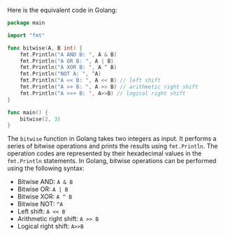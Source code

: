 Here is the equivalent code in Golang:

```go
package main

import "fmt"

func bitwise(A, B int) {
    fmt.Println("A AND B: ", A & B)
    fmt.Println("A OR B: ", A | B)
    fmt.Println("A XOR B: ", A ^ B)
    fmt.Println("NOT A: ", ^A)
    fmt.Println("A << B: ", A << B) // left shift
    fmt.Println("A >> B: ", A >> B) // arithmetic right shift
    fmt.Println("A >>> B: ", A>>B) // logical right shift
}

func main() {
    bitwise(2, 3)
}
```
The `bitwise` function in Golang takes two integers as input. It performs a series of bitwise operations and prints the results using `fmt.Println`. The operation codes are represented by their hexadecimal values in the `fmt.Println` statements. In Golang, bitwise operations can be performed using the following syntax:

- Bitwise AND: `A & B`
- Bitwise OR: `A | B`
- Bitwise XOR: `A ^ B`
- Bitwise NOT: `^A`
- Left shift: `A << B`
- Arithmetic right shift: `A >> B`
- Logical right shift: `A>>B`
